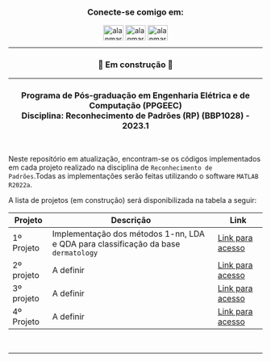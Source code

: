 <h3 align="center">Conecte-se comigo em:</h3>
<p align="center">
<a href="https://linkedin.com/in/alanmarquesrocha" target="blank"><img align="center" src="https://raw.githubusercontent.com/rahuldkjain/github-profile-readme-generator/master/src/images/icons/Social/linked-in-alt.svg" alt="alanmarquesrocha" height="30" width="40" /></a>
<a href="https://stackoverflow.com/users/19201352/m4rkn4l4" target="blank"><img align="center" src="https://raw.githubusercontent.com/rahuldkjain/github-profile-readme-generator/master/src/images/icons/Social/stack-overflow.svg" alt="alanmarquesrocha" height="30" width="40" /></a>
<a href="https://instagram.com/alanmarquesrocha" target="blank"><img align="center" src="https://raw.githubusercontent.com/rahuldkjain/github-profile-readme-generator/master/src/images/icons/Social/instagram.svg" alt="alanmarquesrocha" height="30" width="40" /></a>
</p>

---

<h3 align="center"> 
	 🚀 Em construção 🚀 
</h3>

---

<h3 align="center">Programa de Pós-graduação em Engenharia Elétrica e de Computação (PPGEEC) <br>
Disciplina: Reconhecimento de Padrões (RP) (BBP1028) - 2023.1 </h3>

<br>

Neste repositório em atualização, encontram-se os códigos implementados em cada projeto realizado na disciplina de ``Reconhecimento de Padrões``.Todas as implementações serão feitas utilizando o software ``MATLAB R2022a``. <br>

A lista de projetos (em construção) será disponibilizada na tabela a seguir:

| Projeto | Descrição | Link |
| --- | --- | --- |
| 1º Projeto | Implementação dos métodos 1-nn, LDA e QDA para classificação da base ``dermatology``| [Link para acesso](https://github.com/AlanMarquesRocha/ppgeec_reconhecimento_de_padroes/tree/master/01_trabalho_rp_alan_marques_rocha_543897)
| 2º projeto | A definir | [Link para acesso]()
| 3º projeto | A definir | [Link para acesso]()
| 4º Projeto | A definir | [Link para acesso]()

<br>


---
